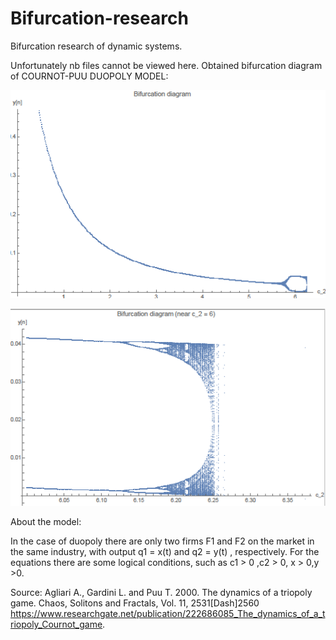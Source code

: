# Bifurcation-research
Bifurcation research of dynamic systems.

Unfortunately nb files cannot be viewed here. 
Obtained bifurcation diagram of COURNOT-PUU DUOPOLY MODEL:


![alt text](https://github.com/EkaterinaO/Bifurcation-research/blob/master/img/bifurcation.png)

![alt text](https://github.com/EkaterinaO/Bifurcation-research/blob/master/img/bifurcation2.png)

About the model:
 
In the case of duopoly there are only two firms F1  and F2  on the market in the same industry,
with output q1 = x(t)  and q2 = y(t) , respectively. For the equations there are some logical conditions, such as 
с1 > 0 ,с2 > 0, х > 0,у >0.

Source: Agliari A., Gardini L. and Puu T. 2000. The dynamics
of a triopoly game. Chaos, Solitons and Fractals, Vol. 11,
2531\[Dash]2560
https://www.researchgate.net/publication/222686085_The_dynamics_of_a_triopoly_Cournot_game.
 
